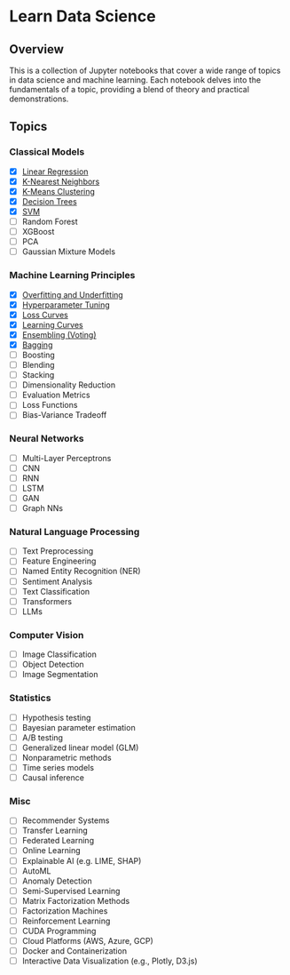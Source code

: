 # Learn Data Science

## Overview
This is a collection of Jupyter notebooks that cover a wide range of topics in data science and machine learning. Each notebook delves into the fundamentals of a topic, providing a blend of theory and practical demonstrations.

## Topics

### Classical Models
- [X] [Linear Regression](./models/linear_regression.ipynb)
- [X] [K-Nearest Neighbors](./models/knn.ipynb)
- [X] [K-Means Clustering](./models/k_means.ipynb)
- [X] [Decision Trees](./models/decision_trees.ipynb)
- [X] [SVM](./models/svm.ipynb)
- [ ] Random Forest
- [ ] XGBoost
- [ ] PCA
- [ ] Gaussian Mixture Models

### Machine Learning Principles
- [X] [Overfitting and Underfitting](./principles/properly_fitting.ipynb)
- [X] [Hyperparameter Tuning](./principles/hyperparameter_tuning.ipynb)
- [X] [Loss Curves](./principles/loss_curves.ipynb)
- [X] [Learning Curves](./principles/learning_curves.ipynb)
- [X] [Ensembling (Voting)](./principles/ensembling.ipynb)
- [X] [Bagging](./principles/bagging.ipynb)
- [ ] Boosting
- [ ] Blending
- [ ] Stacking
- [ ] Dimensionality Reduction
- [ ] Evaluation Metrics
- [ ] Loss Functions
- [ ] Bias-Variance Tradeoff

### Neural Networks
- [ ] Multi-Layer Perceptrons
- [ ] CNN
- [ ] RNN
- [ ] LSTM
- [ ] GAN
- [ ] Graph NNs

### Natural Language Processing
- [ ] Text Preprocessing
- [ ] Feature Engineering
- [ ] Named Entity Recognition (NER)
- [ ] Sentiment Analysis
- [ ] Text Classification
- [ ] Transformers
- [ ] LLMs

### Computer Vision
- [ ] Image Classification
- [ ] Object Detection
- [ ] Image Segmentation

### Statistics
- [ ] Hypothesis testing
- [ ] Bayesian parameter estimation
- [ ] A/B testing
- [ ] Generalized linear model (GLM)
- [ ] Nonparametric methods
- [ ] Time series models
- [ ] Causal inference

### Misc
- [ ] Recommender Systems
- [ ] Transfer Learning
- [ ] Federated Learning
- [ ] Online Learning
- [ ] Explainable AI (e.g. LIME, SHAP)
- [ ] AutoML
- [ ] Anomaly Detection
- [ ] Semi-Supervised Learning
- [ ] Matrix Factorization Methods
- [ ] Factorization Machines
- [ ] Reinforcement Learning
- [ ] CUDA Programming
- [ ] Cloud Platforms (AWS, Azure, GCP)
- [ ] Docker and Containerization
- [ ] Interactive Data Visualization (e.g., Plotly, D3.js)
